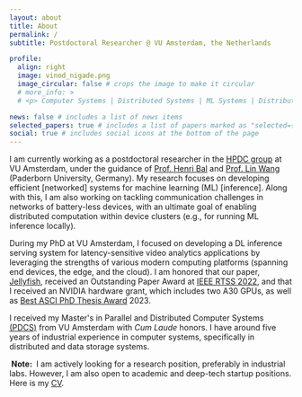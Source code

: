 ```yaml
---
layout: about
title: About
permalink: /
subtitle: Postdoctoral Researcher @ VU Amsterdam, the Netherlands

profile:
  align: right
  image: vinod_nigade.png
  image_circular: false # crops the image to make it circular
  # more_info: >
  # <p> Computer Systems | Distributed Systems | ML Systems | Distributed Intermittent Systems </p>

news: false # includes a list of news items
selected_papers: true # includes a list of papers marked as "selected={true}"
social: true # includes social icons at the bottom of the page
---
```


I am currently working as a postdoctoral researcher in the [HPDC group](https://www.vuhpdc.net) at VU Amsterdam, under the guidance of [Prof. Henri Bal](https://www.vuhpdc.net/henri-bal/) and [Prof. Lin Wang](https://linwang.info/) (Paderborn University, Germany). My research focuses on developing efficient \[networked\] systems for machine learning (ML) \[inference\]. Along with this, I am also working on tackling communication challenges in networks of battery-less devices, with an ultimate goal of enabling distributed computation within device clusters (e.g., for running ML inference locally).

During my PhD at VU Amsterdam, I focused on developing a DL inference serving system for latency-sensitive video analytics applications by leveraging the strengths of various modern computing platforms (spanning end devices, the edge, and the cloud). I am honored that our paper, [Jellyfish](http://vnigade.github.io/assets/pdf/jellyfish_rtss22.pdf), received an Outstanding Paper Award at [IEEE RTSS 2022](https://2022.rtss.org/awards/), and that I received an NVIDIA hardware grant, which includes two A30 GPUs, as well as [Best ASCI PhD Thesis Award](https://asci.school/) 2023.

I received my Master's in Parallel and Distributed Computer Systems [(PDCS)](https://masters.vu.nl/en/programmes/parallel-distributed-computer-systems/index.aspx) from VU Amsterdam with *Cum Laude* honors. I have around five years of industrial experience in computer systems, specifically in distributed and data storage systems.

<!-- <div class="alert alert-info">
  <strong>Note:</strong> I am actively looking for a research position, preferably in industrial labs. However, I am also open to academic and deep-tech startup positions. Here is my <a href="http://vnigade.github.io/files/CV_Vinod_Nigade.pdf">CV</a>.
</div> -->

<p><strong><span class="notice-highlight">&nbsp;Note:&nbsp;</span></strong> I am actively looking for a research position, preferably in industrial labs. However, I am also open to academic and deep-tech startup positions. Here is my <a href="http://vnigade.github.io/assets/pdf/CV_Vinod_Nigade.pdf">CV</a>. </p>
